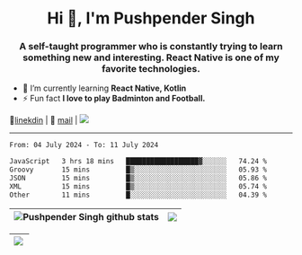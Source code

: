 <h1 align="center">Hi 👋, I'm Pushpender Singh</h1>
<h3 align="center">A self-taught programmer who is constantly trying to learn something new and interesting. React Native is one of my favorite technologies.</h3>

- 🌱 I’m currently learning **React Native, Kotlin**
- ⚡ Fun fact **I love to play Badminton and Football.**

👔[linekdin](https://www.linkedin.com/in/pushpender-singh-240061202/) | 📧 [mail](mailto:pushpendersingh694@gmail.com) | 
<a href="https://github.com/pushpender-singh-ap/pushpender-singh-ap">
    <img src="https://komarev.com/ghpvc/?username=pushpender-singh-ap&style=for-the-badge">
</a>


---

<!--START_SECTION:waka-->

```txt
From: 04 July 2024 - To: 11 July 2024

JavaScript   3 hrs 18 mins   ██████████████████▓░░░░░░   74.24 %
Groovy       15 mins         █▒░░░░░░░░░░░░░░░░░░░░░░░   05.93 %
JSON         15 mins         █▒░░░░░░░░░░░░░░░░░░░░░░░   05.86 %
XML          15 mins         █▒░░░░░░░░░░░░░░░░░░░░░░░   05.74 %
Other        11 mins         █░░░░░░░░░░░░░░░░░░░░░░░░   04.39 %
```

<!--END_SECTION:waka-->


| <a><img align="center" src="https://github-readme-stats-iota-ecru-15.vercel.app/api?username=pushpender-singh-ap&show_icons=true&include_all_commits=true&theme=buefy&hide_border=true" alt="Pushpender Singh github stats" /></a> | <a><img align="center" src="https://github-readme-stats-iota-ecru-15.vercel.app/api/top-langs/?username=pushpender-singh-ap&layout=compact&theme=buefy&hide_border=true" /></a> |
| ------------- | ------------- |

| <a> <img align="left" src="https://github-readme-streak-stats.herokuapp.com/?user=pushpender-singh-ap" /></br> </a> |
| ------------- |
